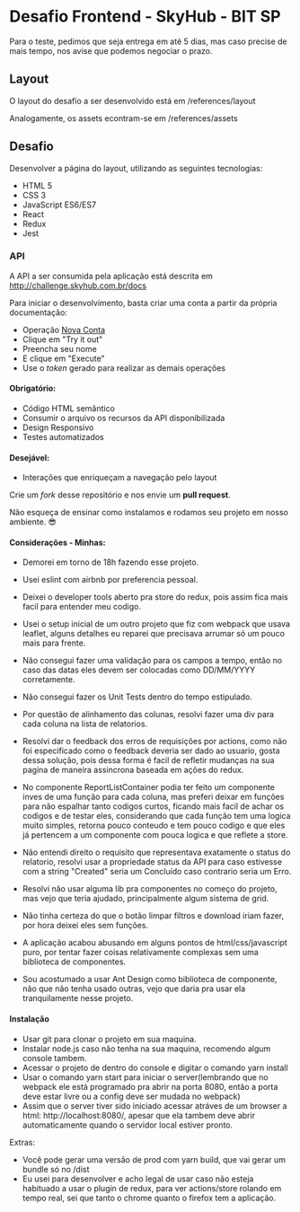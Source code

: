 # Desafio Frontend - SkyHub - BIT SP

Para o teste, pedimos que seja entrega em até 5 dias, mas caso precise de mais tempo, nos avise que podemos negociar o prazo.

## Layout

O layout do desafio a ser desenvolvido está em /references/layout

Analogamente, os assets econtram-se em /references/assets

## Desafio
Desenvolver a página do layout, utilizando as seguintes tecnologias:

- HTML 5
- CSS 3
- JavaScript ES6/ES7
- React
- Redux
- Jest

### API
A API a ser consumida pela aplicação está descrita em http://challenge.skyhub.com.br/docs

Para iniciar o desenvolvimento, basta criar uma conta a partir da própria documentação:

- Operação [Nova Conta](http://challenge.skyhub.com.br/docs/#/Contas/accounts_create)
- Clique em "Try it out"
- Preencha seu nome
- E clique em "Execute"
- Use o *token* gerado para realizar as demais operações

#### Obrigatório:
- Código HTML semântico
- Consumir o arquivo os recursos da API disponibilizada
- Design Responsivo
- Testes automatizados

#### Desejável:
- Interações que enriqueçam a navegação pelo layout

Crie um *fork* desse repositório e nos envie um **pull request**.

Não esqueça de ensinar como instalamos e rodamos seu projeto em nosso ambiente. :sunglasses:


#### Considerações - Minhas:

- Demorei em torno de 18h fazendo esse projeto.

- Usei eslint com airbnb por preferencia pessoal.

- Deixei o developer tools aberto pra store do redux, pois assim fica mais facil para entender meu codigo.

- Usei o setup inicial de um outro projeto que fiz com webpack que usava leaflet, alguns detalhes eu reparei que precisava arrumar só um pouco mais para frente.

- Não consegui fazer uma validação para os campos a tempo, então no caso das datas eles devem ser colocadas como DD/MM/YYYY corretamente.

- Não consegui fazer os Unit Tests dentro do tempo estipulado. 

- Por questão de alinhamento das colunas, resolvi fazer uma div para cada coluna na lista de relatorios.

- Resolvi dar o feedback dos erros de requisições por actions, como não foi especificado como o feedback deveria ser dado ao usuario, gosta dessa solução, pois dessa forma é facil de refletir mudanças na sua pagina de maneira assincrona baseada em ações do redux.

- No componente ReportListContainer podia ter feito um componente inves de uma função para cada coluna, mas preferi deixar em funções para não espalhar tanto codigos curtos, ficando mais facil de achar os codigos e de testar eles, considerando que cada função tem uma logica muito simples, retorna pouco conteudo e tem pouco codigo e que eles já pertencem a um componente com pouca logica e que reflete a store.

- Não entendi direito o requisito que representava exatamente o status do relatorio, resolvi usar a propriedade status da API para caso estivesse com a string "Created" seria um Concluído caso contrario seria um Erro.

- Resolvi não usar alguma lib pra componentes no começo do projeto, mas vejo que teria ajudado, principalmente algum sistema de grid.

- Não tinha certeza do que o botão limpar filtros e download iriam fazer, por hora deixei eles sem funções.

- A aplicação acabou abusando em alguns pontos de html/css/javascript puro, por tentar fazer coisas relativamente complexas sem uma biblioteca de componentes.

- Sou acostumado a usar Ant Design como biblioteca de componente, não que não tenha usado outras, vejo que daria pra usar ela tranquilamente nesse projeto.

#### Instalação

- Usar git para clonar o projeto em sua maquina.
- Instalar node.js caso não tenha na sua maquina, recomendo algum console tambem.
- Acessar o projeto de dentro do console e digitar o comando yarn install
- Usar o comando yarn start para iniciar o server(lembrando que no webpack ele está programado pra abrir na porta 8080, então a porta deve estar livre ou a config deve ser mudada no webpack)
- Assim que o server tiver sido iniciado acessar atráves de um browser a html: http://localhost:8080/, apesar que ela tambem deve abrir automaticamente quando o servidor local estiver pronto.

Extras:
- Você pode gerar uma versão de prod com yarn build, que vai gerar um bundle só no /dist
- Eu usei para desenvolver e acho legal de usar caso não esteja habituado a usar o plugin de redux, para ver actions/store rolando em tempo real, sei que tanto o chrome quanto o firefox tem a aplicação.